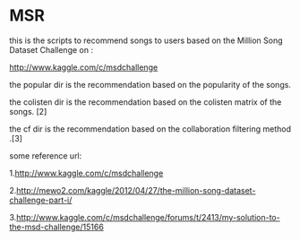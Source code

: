 MSR
===
this is the scripts to recommend songs to users based on the Million Song Dataset Challenge on :


http://www.kaggle.com/c/msdchallenge



the popular dir is the recommendation based on the popularity of the songs.



the colisten dir is the recommendation based on the colisten matrix of the songs. [2]


the cf dir is the recommendation based on the collaboration filtering method .[3]



some reference url:






1.http://www.kaggle.com/c/msdchallenge

2.http://mewo2.com/kaggle/2012/04/27/the-million-song-dataset-challenge-part-i/

3.http://www.kaggle.com/c/msdchallenge/forums/t/2413/my-solution-to-the-msd-challenge/15166


